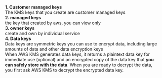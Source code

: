 **1. Customer managed keys**  
The KMS keys that you create are customer managed keys  
**2. managed keys**  
the key that created by aws, you can view only  
**3. owner keys**  
create and own by individual service  
**4. Data keys**  
Data keys are symmetric keys you can use to encrypt data, including large amounts of data and other data encryption keys  
When AWS KMS generates data keys, it returns a plaintext data key for immediate use (optional) and an encrypted copy of the data key that **you can safely store with the data**. When you are ready to decrypt the data, you first ask AWS KMS to decrypt the encrypted data key.
